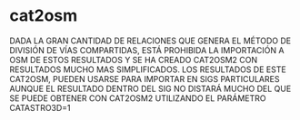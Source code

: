 cat2osm
=======
DADA LA GRAN CANTIDAD DE RELACIONES QUE GENERA EL MÉTODO DE DIVISIÓN DE VÍAS COMPARTIDAS, ESTÁ PROHIBIDA LA IMPORTACIÓN A OSM DE ESTOS RESULTADOS Y SE HA CREADO CAT2OSM2 CON RESULTADOS MUCHO MAS SIMPLIFICADOS.
LOS RESULTADOS DE ESTE CAT2OSM, PUEDEN USARSE PARA IMPORTAR EN SIGS PARTICULARES AUNQUE EL RESULTADO DENTRO DEL SIG NO DISTARÁ MUCHO DEL QUE SE PUEDE OBTENER CON CAT2OSM2 UTILIZANDO EL PARÁMETRO CATASTRO3D=1

